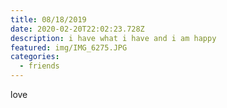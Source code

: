 ```yaml
---
title: 08/18/2019
date: 2020-02-20T22:02:23.728Z
description: i have what i have and i am happy
featured: img/IMG_6275.JPG
categories:
  - friends
---
```

love

